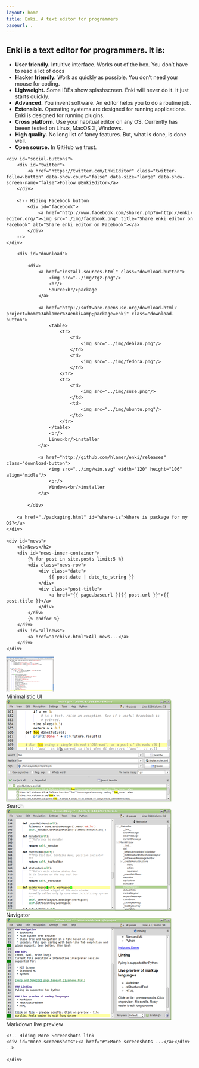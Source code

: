 ```yaml
---
layout: home
title: Enki. A text editor for programmers
baseurl: .
---
```


<div class="content-row-1" markdown="1">

<h2>Enki is a text editor for programmers. It is:</h2>
<ul>
    <li><strong>User friendly.</strong> Intuitive interface. Works out of the box. You don&#8217;t have to read a lot of docs</li>
    <li><strong>Hacker friendly.</strong> Work as quickly as possible. You don&#8217;t need your mouse for coding.</li>
    <li><strong>Lighweight.</strong> Some IDEs show splashscreen. Enki will never do it. It just starts quickly.</li>
    <li><strong>Advanced.</strong> You invent software. An editor helps you to do a routine job.</li>
    <li><strong>Extensible.</strong> Operating systems are designed for running applications. Enki is designed for running plugins.</li>
    <li><strong>Cross platform.</strong> Use your habitual editor on any OS. Currently has beeen tested on Linux, MacOS X, Windows.</li>
    <li><strong>High quality.</strong> No long list of fancy features. But, what is done, is done well.</li>
    <li><strong>Open source.</strong> In GitHub we trust.</li>
</ul>

    <div id="social-buttons">
        <div id="twitter">
            <a href="https://twitter.com/EnkiEditor" class="twitter-follow-button" data-show-count="false" data-size="large" data-show-screen-name="false">Follow @EnkiEditor</a>
        </div>

        <!-- Hiding Facebook button
            <div id="facebook">
                <a href="http://www.facebook.com/sharer.php?u=http://enki-editor.org/"><img src="./img/facebook.png" title="Share enki editor on Facebook" alt="Share enki editor on Facebook"></a>
            </div>
        -->
    </div>

</div>

<div id="content-row-2">
    <div id="left-col">

        <div id="download">

            <div>
                <a href="install-sources.html" class="download-button">
                    <img src="../img/tgz.png"/>
                    <br/>
                    Source<br/>package
                </a>

                <a href="http://software.opensuse.org/download.html?project=home%3Ahlamer%3Aenki&amp;package=enki" class="download-button">
                    <table>
                        <tr>
                            <td>
                                <img src="../img/debian.png"/>
                            </td>
                            <td>
                                <img src="../img/fedora.png"/>
                            </td>
                        </tr>
                        <tr>
                            <td>
                                <img src="../img/suse.png"/>
                            </td>
                            <td>
                                <img src="../img/ubuntu.png"/>
                            </td>
                        </tr>
                    </table>
                    <br/>
                    Linux<br/>installer
                </a>

                <a href="http://github.com/hlamer/enki/releases" class="download-button">
                    <img src="../img/win.svg" width="120" height="106" align="midle"/>
                    <br/>
                    Windows<br/>installer
                </a>

            </div>

        <a href="./packaging.html" id="where-is">Where is package for my OS?</a>
    </div>

    <div id="news">
        <h2>News</h2>
        <div id="news-inner-container">
            {% for post in site.posts limit:5 %}
            <div class="news-row">
                <div class="date">
                    {{ post.date | date_to_string }}
                </div>
                <div class="post-title">
                    <a href="{{ page.baseurl }}{{ post.url }}">{{ post.title }}</a>
                </div>
            </div>
            {% endfor %}
        </div>
        <div id="allnews">
            <a href="archive.html">All news...</a>
        </div>
    </div>


</div>


<div id="screenshot-container">
     <div class="screenshot-row">
       <div class="screenshot">
            <a href="screenshots/minimal.png" rel="lightbox[screenshots]" title="Minimalistic UI">
                <img src="screenshots/preview/minimal.png" class="fancy-border" /></a><br />
            Minimalistic UI
        </div>
        <div class="screenshot">
            <a href="screenshots/search.png" rel="lightbox[screenshots]" title="Search">
                <img src="screenshots/preview/search.png" class="fancy-border" /></a><br />
            Search
        </div>
    </div>
    <div class="screenshot-row">
        <div class="screenshot">
            <a href="screenshots/navigator.png" rel="lightbox[screenshots]" title="Navigator">
                <img src="screenshots/preview/navigator.png" class="fancy-border" /></a><br />
            Navigator
        </div>
        <div class="screenshot">
            <a href="screenshots/markdown-preview.png" rel="lightbox[screenshots]" title="Markdown live preview">
                <img src="screenshots/preview/markdown-preview.png" class="fancy-border" /></a><br />
            Markdown live preview
        </div>
    </div>

    <!-- Hiding More Screenshots link
    <div id="more-screenshots"><a href="#">More screenshots ...</a></div>
    -->

    </div>


</div>

<div id="seperator">
</div>
